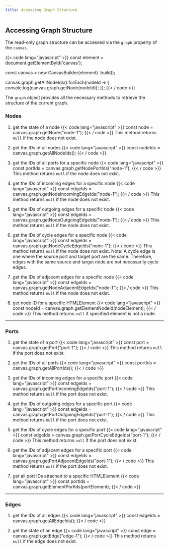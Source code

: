 ```yaml
---
title: Accessing Graph Structure
---
```


## Accessing Graph Structure

The read-only graph structure can be accessed via the `graph` property of the `canvas`.

{{< code lang="javascript" >}}
const element = document.getElementById('canvas');

const canvas = new CanvasBuilder(element)
  .build();

canvas.graph.getAllNodeIds().forEach(nodeId => {
  console.log(canvas.graph.getNode(nodeId));
});
{{< / code >}}

The `graph` object provides all the necessary methods to retrieve the structure of the current graph.

### Nodes

1. get the state of a node
{{< code lang="javascript" >}}
const node = canvas.graph.getNode("node-1");
{{< / code >}}
This method returns `null` if the node does not exist.

1. get the IDs of all nodes
{{< code lang="javascript" >}}
const nodeIds = canvas.graph.getAllNodeIds();
{{< / code >}}

1. get the IDs of all ports for a specific node
{{< code lang="javascript" >}}
const portIds = canvas.graph.getNodePortIds("node-1");
{{< / code >}}
This method returns `null` if the node does not exist.

1. get the IDs of incoming edges for a specific node
{{< code lang="javascript" >}}
const edgeIds = canvas.graph.getNodeIncomingEdgeIds("node-1");
{{< / code >}}
This method returns `null` if the node does not exist.

1. get the IDs of outgoing edges for a specific node
{{< code lang="javascript" >}}
const edgeIds = canvas.graph.getNodeOutgoingEdgeIds("node-1");
{{< / code >}}
This method returns `null` if the node does not exist.

1. get the IDs of cycle edges for a specific node
{{< code lang="javascript" >}}
const edgeIds = canvas.graph.getNodeCycleEdgeIds("node-1");
{{< / code >}}
This method returns `null` if the node does not exist.
Note: A cycle edge is one where the source port and target port are the same. Therefore, edges with the same source and target node are not necessarily cycle edges.

1. get the IDs of adjacent edges for a specific node
{{< code lang="javascript" >}}
const edgeIds = canvas.graph.getNodeAdjacentEdgeIds("node-1");
{{< / code >}}
This method returns `null` if the node does not exist.

1. get node ID for a specific HTMLElement
{{< code lang="javascript" >}}
const nodeId = canvas.graph.getElementNodeId(nodeElement);
{{< / code >}}
This method returns `null` if specified element is not a node.

---

### Ports

1. get the state of a port
{{< code lang="javascript" >}}
const port = canvas.graph.getPort("port-1");
{{< / code >}}
This method returns `null` if the port does not exist.

1. get the IDs of all ports
{{< code lang="javascript" >}}
const portIds = canvas.graph.getAllPortIds();
{{< / code >}}

1. get the IDs of incoming edges for a specific port
{{< code lang="javascript" >}}
const edgeIds = canvas.graph.getPortIncomingEdgeIds("port-1");
{{< / code >}}
This method returns `null` if the port does not exist.

1. get the IDs of outgoing edges for a specific port
{{< code lang="javascript" >}}
const edgeIds = canvas.graph.getPortOutgoingEdgeIds("port-1");
{{< / code >}}
This method returns `null` if the port does not exist.

1. get the IDs of cycle edges for a specific port
{{< code lang="javascript" >}}
const edgeIds = canvas.graph.getPortCycleEdgeIds("port-1");
{{< / code >}}
This method returns `null` if the port does not exist.

1. get the IDs of adjacent edges for a specific port
{{< code lang="javascript" >}}
const edgeIds = canvas.graph.getPortAdjacentEdgeIds("port-1");
{{< / code >}}
This method returns `null` if the port does not exist.

1. get all port IDs attached to a specific HTMLElement
{{< code lang="javascript" >}}
const portIds = canvas.graph.getElementPortIds(portElement);
{{< / code >}}

---

### Edges

1. get the IDs of all edges
{{< code lang="javascript" >}}
const edgeIds = canvas.graph.getAllEdgeIds();
{{< / code >}}

1. get the state of an edge
{{< code lang="javascript" >}}
const edge = canvas.graph.getEdge("edge-1");
{{< / code >}}
This method returns `null` if the edge does not exist.
